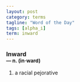 ```yaml
---
layout: post
category: terms
tagline: "Word of the Day"
tags: [alpha_i]
term: inward
---
```


<h3>Inward<br/> <small>&mdash; n. (in<span>&middot;</span>ward)</small></h3>
<p><ol><li>a racial pejorative</li>
</ol></p>
